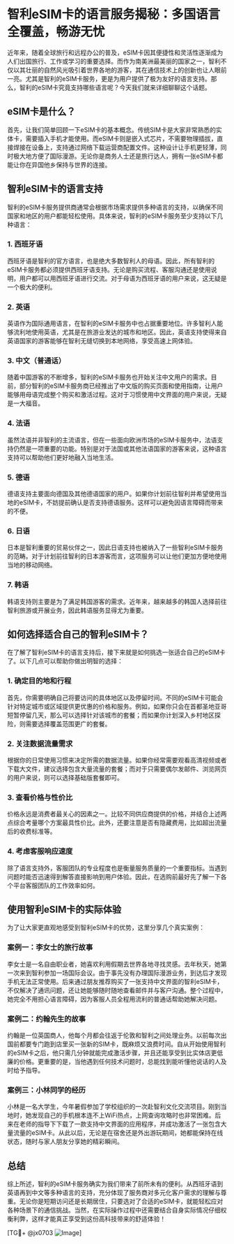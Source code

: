 # 智利eSIM卡的语言服务揭秘：多国语言全覆盖，畅游无忧

近年来，随着全球旅行和远程办公的普及，eSIM卡因其便捷性和灵活性逐渐成为人们出国旅行、工作或学习的重要选择。而作为南美洲最美丽的国家之一，智利不仅以其壮丽的自然风光吸引着世界各地的游客，其在通信技术上的创新也让人眼前一亮。尤其是智利的eSIM卡服务，更是为用户提供了极为友好的语言支持。那么，智利的eSIM卡究竟支持哪些语言呢？今天我们就来详细聊聊这个话题。

## eSIM卡是什么？

首先，让我们简单回顾一下eSIM卡的基本概念。传统SIM卡是大家非常熟悉的实体卡，需要插入手机才能使用。而eSIM卡则是嵌入式芯片，不需要物理插拔，直接焊接在设备上，支持通过网络下载运营商配置文件。这种设计让手机更轻薄，同时极大地方便了国际漫游。无论你是商务人士还是旅行达人，拥有一张eSIM卡都能让你在异国他乡保持与世界的连接。

## 智利eSIM卡的语言支持

智利的eSIM卡服务提供商通常会根据市场需求提供多种语言的支持，以确保不同国家和地区的用户都能轻松使用。具体来说，智利的eSIM卡服务至少支持以下几种语言：

### 1. 西班牙语

西班牙语是智利的官方语言，也是绝大多数智利人的母语。因此，所有智利的eSIM卡服务都必须提供西班牙语支持。无论是购买流程、客服沟通还是使用说明，用户都可以用西班牙语进行交流。对于母语为西班牙语的用户来说，这无疑是一个极大的便利。

### 2. 英语

英语作为国际通用语言，在智利的eSIM卡服务中也占据重要地位。许多智利人能够流利地使用英语，尤其是在旅游业发达的城市和地区。因此，英语支持使得来自英语国家的游客能够在智利无缝切换到本地网络，享受高速上网体验。

### 3. 中文（普通话）

随着中国游客的不断增多，智利的eSIM卡服务也开始关注中文用户的需求。目前，部分智利的eSIM卡服务商已经推出了中文版的购买页面和使用指南，让用户能够用母语完成整个购买和激活过程。这对于习惯使用中文界面的用户来说，无疑是一大福音。

### 4. 法语

虽然法语并非智利的主流语言，但在一些面向欧洲市场的eSIM卡服务中，法语支持仍然是一项重要的功能。特别是对于法国或其他法语国家的游客来说，这种语言支持可以帮助他们更好地融入当地生活。

### 5. 德语

德语支持主要面向德国及其他德语国家的用户。如果你计划前往智利并希望使用当地的eSIM卡，不妨提前确认是否支持德语服务。这样可以避免因语言障碍而带来的不便。

### 6. 日语

日本是智利重要的贸易伙伴之一，因此日语支持也被纳入了一些智利eSIM卡服务的范畴。对于计划前往智利的日本游客而言，这项服务可以让他们更加方便地使用当地的移动网络。

### 7. 韩语

韩语支持则主要是为了满足韩国游客的需求。近年来，越来越多的韩国人选择前往智利旅游或开展业务，因此韩语服务显得尤为重要。

## 如何选择适合自己的智利eSIM卡？

在了解了智利eSIM卡的语言支持后，接下来就是如何挑选一张适合自己的eSIM卡了。以下几点可以帮助你做出明智的选择：

### 1. 确定目的地和行程

首先，你需要明确自己将要访问的具体地区以及停留时间。不同的eSIM卡可能会针对特定城市或区域提供更优惠的价格和服务。例如，如果你只会在首都圣地亚哥短暂停留几天，那么可以选择针对该城市的套餐；而如果你计划深入乡村地区探险，则需要选择覆盖范围更广的套餐。

### 2. 关注数据流量需求

根据你的日常使用习惯来决定所需的数据流量。如果你经常需要观看高清视频或者下载大文件，建议选择包含大量流量的套餐；而对于只需要偶尔发邮件、浏览网页的用户来说，则可以选择基础版套餐即可。

### 3. 查看价格与性价比

价格永远是消费者最关心的因素之一。比较不同供应商提供的价格，并结合上述两点综合考量哪个方案最具性价比。此外，还要注意是否有隐藏费用，比如超出流量后的收费标准等。

### 4. 考虑客服响应速度

除了语言支持外，客服团队的专业程度也是衡量服务质量的一个重要指标。当遇到问题时能否迅速得到解答直接影响到用户体验。因此，在选购前最好先了解一下各个平台客服团队的工作效率如何。

## 使用智利eSIM卡的实际体验

为了让大家更直观地感受到智利eSIM卡的优势，这里分享几个真实案例：

### 案例一：李女士的旅行故事

李女士是一名自由职业者，她喜欢利用假期去世界各地寻找灵感。去年秋天，她第一次来到智利参加一场国际会议。由于事先没有办理国际漫游业务，到达后才发现手机无法正常使用。后来通过朋友推荐购买了一张支持中文界面的智利eSIM卡，不仅解决了通讯问题，还让她能够随时随地查看邮件并与客户沟通。整个过程中，她完全不用担心语言障碍，因为客服人员全程用流利的普通话帮助她解决问题。

### 案例二：约翰先生的故事

约翰是一位英国商人，他每个月都会往返于伦敦和智利之间处理业务。以前每次出国前都要专门跑到店里买一张新的SIM卡，既麻烦又浪费时间。自从开始使用智利的eSIM卡之后，他只需几分钟就能完成激活步骤，并且还能享受到比实体店更低廉的价格。更重要的是，当他遇到任何技术问题时，总能找到能听懂他说话的人及时给予指导。

### 案例三：小林同学的经历

小林是一名大学生，今年暑假参加了学校组织的一次赴智利文化交流项目。刚到当地时，她发现自己的手机根本连不上WiFi热点，上网查询攻略时也非常困难。后来在老师的指导下下载了一款支持中文界面的应用程序，并成功激活了一张包含大量流量的eSIM卡。从此以后，无论是在宿舍还是外出游玩期间，她都能保持在线状态，随时与家人朋友分享她的精彩瞬间。

## 总结

综上所述，智利的eSIM卡服务确实为我们带来了前所未有的便利。从西班牙语到英语再到中文等多种语言的支持，充分体现了服务商对多元化客户需求的理解与尊重。无论你是短期访问还是长期居住，只要选对了合适的eSIM卡，就能轻松应对各种场景下的通信挑战。当然，在实际操作过程中还需要结合自身实际情况仔细权衡利弊，这样才能真正享受到这份高科技带来的舒适体验！

[TG💪+ @jx0703 ![Image](https://github.com/user-attachments/assets/dbca1d08-cadb-493c-b0ec-ad6f7a83f270)]